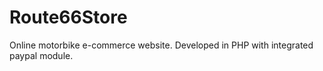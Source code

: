 # Route66Store
 Online motorbike e-commerce website. Developed in PHP with integrated paypal module.
